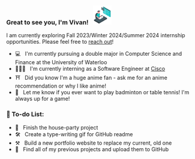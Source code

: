<!--
**gvivan/gvivan** is a ✨ _special_ ✨ repository because its `README.md` (this file) appears on your GitHub profile.

Here are some ideas to get you started:

- 🔭 I’m currently working on ...
- 🌱 I’m currently learning ...
- 👯 I’m looking to collaborate on ...
- 🤔 I’m looking for help with ...
- 💬 Ask me about ...
- 📫 How to reach me: ...
- 😄 Pronouns: ...
- ⚡ Fun fact: ...

![visitors](https://vbr.wocr.tk/badge?page_id=gvivan.gvivan&text=Visits&color=6DC3D3)
-->

### Great to see you, I'm Vivan!  &nbsp; <img src="./assets/developer.gif" width="50">

I am currently exploring Fall 2023/Winter 2024/Summer 2024 internship opportunities. Please feel free to [reach out](https://www.linkedin.com/in/gvivan/)!
- 💻 &nbsp; I'm currently pursuing a double major in Computer Science and Finance at the University of Waterloo
- 🧑🏻‍💻 &nbsp; I'm currently interning as a Software Engineer at [Cisco](https://www.cisco.com)
- ⛩️ &nbsp; Did you know I'm a huge anime fan - ask me for an anime recommendation or why I like anime! 
- 🏸 &nbsp; Let me know if you ever want to play badminton or table tennis! I'm always up for a game!

### 📝 To-do List: 
- 🔨 &nbsp; Finish the house-party project
- 🛠️ &nbsp; Create a type-writing gif for GitHub readme 
- ⚒️ &nbsp; Build a new portfolio website to replace my current, old one
- 🧰 &nbsp; Find all of my previous projects and upload them to GitHub
